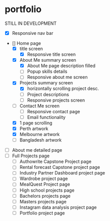 # portfolio

STILL IN DEVELOPMENT

- [X] Responsive nav bar
- [] Home page
    - [X] title screen
        - [X] Responsive title screen
    - [X] About Me summary screen
        - [X] About Me page description filled
        - [ ] Popup skills details
        - [ ] Responsive about me screen
    - [X] Projects summary screen
        - [X] horizontally scrolling project desc.
        - [ ] Project descriptions
        - [ ] Responsive projects screen
    - [ ] Contact Me screen
        - [ ] Responsive contact page
        - [ ] Email functionality
    - [X] 1 page scrolling
    - [X] Perth artwork
    - [X] Melbourne artwork
    - [ ] Bangladesh artwork
- [ ] About me detailed page
- [ ] Full Projects page
    - [ ] Authowrite Capstone Project page
    - [ ] Rental forecast Capstone project page
    - [ ] Industry Partner Dashboard project page
    - [ ] Wardrobe project page
    - [ ] MealQuest Project page
    - [ ] High school projects page
    - [ ] Bachelors projects page
    - [ ] Masters projects page
    - [ ] Instagram data analysis project page
    - [ ] Portfolio project page